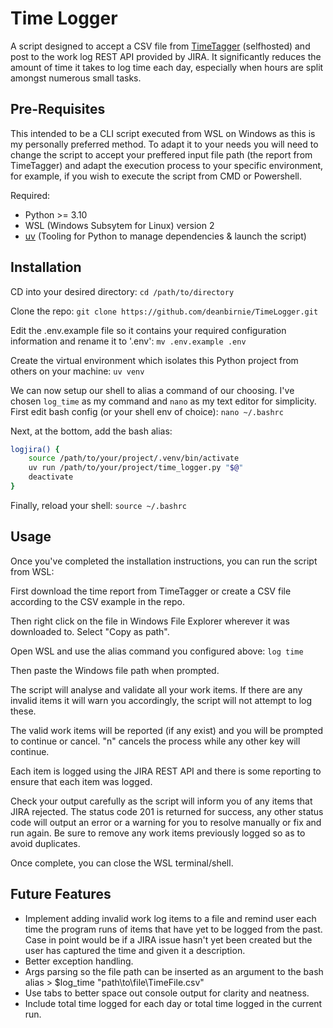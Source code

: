 # Time Logger

A script designed to accept a CSV file from [TimeTagger](https://github.com/almarklein/timetagger) (selfhosted) and post to the work log REST API provided by JIRA. It significantly reduces the amount of time it takes to log time each day, especially when hours are split amongst numerous small tasks.

## Pre-Requisites

This intended to be a CLI script executed from WSL on Windows as this is my personally preferred method. To adapt it to your needs you will need to change the script to accept your preffered input file path (the report from TimeTagger) and adapt the execution process to your specific environment, for example, if you wish to execute the script from CMD or Powershell.

Required:
 - Python >= 3.10
 - WSL (Windows Subsytem for Linux) version 2
 - [uv](https://docs.astral.sh/uv/) (Tooling for Python to manage dependencies & launch the script) 

## Installation

CD into your desired directory:
`cd /path/to/directory`

Clone the repo:
`git clone https://github.com/deanbirnie/TimeLogger.git`

Edit the .env.example file so it contains your required configuration information and rename it to '.env':
`mv .env.example .env`

Create the virtual environment which isolates this Python project from others on your machine:
`uv venv`

We can now setup our shell to alias a command of our choosing. I've chosen `log_time` as my command and `nano` as my text editor for simplicity.
First edit bash config (or your shell env of choice):
`nano ~/.bashrc`

Next, at the bottom, add the bash alias:
``` bash
logjira() {
    source /path/to/your/project/.venv/bin/activate
    uv run /path/to/your/project/time_logger.py "$@"
    deactivate
}
```

Finally, reload your shell:
`source ~/.bashrc`

## Usage

Once you've completed the installation instructions, you can run the script from WSL:

First download the time report from TimeTagger or create a CSV file according to the CSV example in the repo.

Then right click on the file in Windows File Explorer wherever it was downloaded to. Select "Copy as path".

Open WSL and use the alias command you configured above:
`log time`

Then paste the Windows file path when prompted.

The script will analyse and validate all your work items. If there are any invalid items it will warn you accordingly, the script will not attempt to log these.

The valid work items will be reported (if any exist) and you will be prompted to continue or cancel. "n" cancels the process while any other key will continue.

Each item is logged using the JIRA REST API and there is some reporting to ensure that each item was logged.

Check your output carefully as the script will inform you of any items that JIRA rejected. The status code 201 is returned for success, any other status code will output an error or a warning for you to resolve manually or fix and run again. Be sure to remove any work items previously logged so as to avoid duplicates.

Once complete, you can close the WSL terminal/shell.


## Future Features
 - Implement adding invalid work log items to a file and remind user each time the program runs of items that have yet to be logged from the past. Case in point would be if a JIRA issue hasn't yet been created but the user has captured the time and given it a description.
 - Better exception handling.
 - Args parsing so the file path can be inserted as an argument to the bash alias > $log_time "path\to\file\TimeFile.csv"
 - Use tabs to better space out console output for clarity and neatness.
 - Include total time logged for each day or total time logged in the current run.
